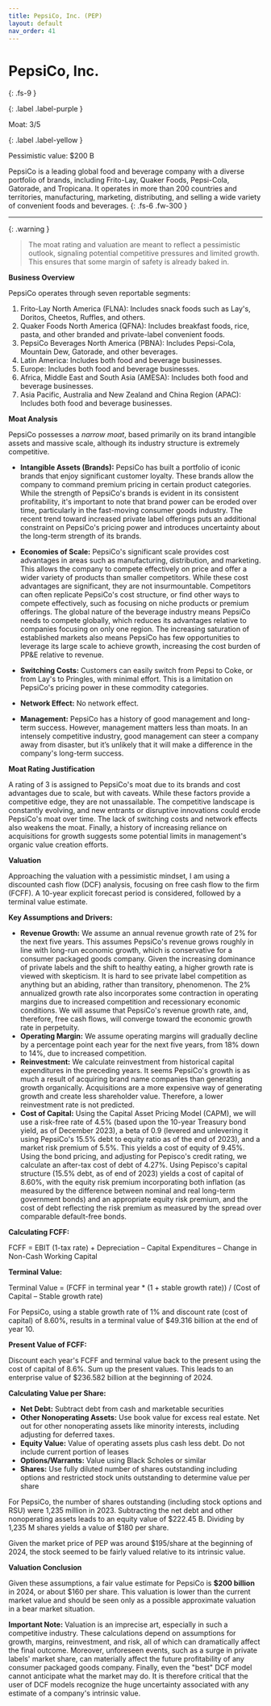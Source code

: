 ```yaml
---
title: PepsiCo, Inc. (PEP)
layout: default
nav_order: 41
---
```


# PepsiCo, Inc.
{: .fs-9 }

{: .label .label-purple }

Moat: 3/5

{: .label .label-yellow }

Pessimistic value: $200 B

PepsiCo is a leading global food and beverage company with a diverse portfolio of brands, including Frito-Lay, Quaker Foods, Pepsi-Cola, Gatorade, and Tropicana. It operates in more than 200 countries and territories, manufacturing, marketing, distributing, and selling a wide variety of convenient foods and beverages.
{: .fs-6 .fw-300 }

---

{: .warning } 
>The moat rating and valuation are meant to reflect a pessimistic outlook, signaling potential competitive pressures and limited growth. This ensures that some margin of safety is already baked in.

**Business Overview**

PepsiCo operates through seven reportable segments:

1.  Frito-Lay North America (FLNA): Includes snack foods such as Lay's, Doritos, Cheetos, Ruffles, and others.
2.  Quaker Foods North America (QFNA): Includes breakfast foods, rice, pasta, and other branded and private-label convenient foods.
3.  PepsiCo Beverages North America (PBNA): Includes Pepsi-Cola, Mountain Dew, Gatorade, and other beverages.
4.  Latin America: Includes both food and beverage businesses.
5.  Europe: Includes both food and beverage businesses.
6.  Africa, Middle East and South Asia (AMESA): Includes both food and beverage businesses.
7.  Asia Pacific, Australia and New Zealand and China Region (APAC): Includes both food and beverage businesses.

**Moat Analysis**

PepsiCo possesses a *narrow moat*, based primarily on its brand intangible assets and massive scale, although its industry structure is extremely competitive.

* **Intangible Assets (Brands):** PepsiCo has built a portfolio of iconic brands that enjoy significant customer loyalty. These brands allow the company to command premium pricing in certain product categories. While the strength of PepsiCo's brands is evident in its consistent profitability, it's important to note that brand power can be eroded over time, particularly in the fast-moving consumer goods industry.  The recent trend toward increased private label offerings puts an additional constraint on PepsiCo's pricing power and introduces uncertainty about the long-term strength of its brands.

* **Economies of Scale:** PepsiCo's significant scale provides cost advantages in areas such as manufacturing, distribution, and marketing. This allows the company to compete effectively on price and offer a wider variety of products than smaller competitors. While these cost advantages are significant, they are not insurmountable. Competitors can often replicate PepsiCo's cost structure, or find other ways to compete effectively, such as focusing on niche products or premium offerings. The global nature of the beverage industry means PepsiCo needs to compete globally, which reduces its advantages relative to companies focusing on only one region. The increasing saturation of established markets also means PepsiCo has few opportunities to leverage its large scale to achieve growth, increasing the cost burden of PP&E relative to revenue.

* **Switching Costs:** Customers can easily switch from Pepsi to Coke, or from Lay's to Pringles, with minimal effort. This is a limitation on PepsiCo's pricing power in these commodity categories.

* **Network Effect:** No network effect.

* **Management:** PepsiCo has a history of good management and long-term success.  However, management matters less than moats. In an intensely competitive industry, good management can steer a company away from disaster, but it’s unlikely that it will make a difference in the company's long-term success. 

**Moat Rating Justification**

A rating of 3 is assigned to PepsiCo's moat due to its brands and cost advantages due to scale,  but with caveats. While these factors provide a competitive edge, they are not unassailable. The competitive landscape is constantly evolving, and new entrants or disruptive innovations could erode PepsiCo's moat over time.  The lack of switching costs and network effects also weakens the moat. Finally, a history of increasing reliance on acquisitions for growth suggests some potential limits in management's organic value creation efforts.

**Valuation**

Approaching the valuation with a pessimistic mindset, I am using a discounted cash flow (DCF) analysis, focusing on free cash flow to the firm (FCFF).  A 10-year explicit forecast period is considered, followed by a terminal value estimate.

**Key Assumptions and Drivers:**

* **Revenue Growth:** We assume an annual revenue growth rate of 2% for the next five years. This assumes PepsiCo's revenue grows roughly in line with long-run economic growth, which is conservative for a consumer packaged goods company.  Given the increasing dominance of private labels and the shift to healthy eating, a higher growth rate is viewed with skepticism.  It is hard to see private label competition as anything but an abiding, rather than transitory, phenomenon. The 2% annualized growth rate also incorporates some contraction in operating margins due to increased competition and recessionary economic conditions.  We will assume that PepsiCo's revenue growth rate, and, therefore, free cash flows, will converge toward the economic growth rate in perpetuity.
* **Operating Margin:** We assume operating margins will gradually decline by a percentage point each year for the next five years, from 18% down to 14%, due to increased competition. 
* **Reinvestment:** We calculate reinvestment from historical capital expenditures in the preceding years. It seems PepsiCo's growth is as much a result of acquiring brand name companies than generating growth organically. Acquisitions are a more expensive way of generating growth and create less shareholder value. Therefore, a lower reinvestment rate is not predicted.
* **Cost of Capital:** Using the Capital Asset Pricing Model (CAPM), we will use a risk-free rate of 4.5% (based upon the 10-year Treasury bond yield, as of December 2023), a beta of 0.9 (levered and unlevering it using PepsiCo's 15.5% debt to equity ratio as of the end of 2023), and a market risk premium of 5.5%. This yields a cost of equity of 9.45%. Using the bond pricing, and adjusting for Pepisco's credit rating, we calculate an after-tax cost of debt of 4.27%. Using Pepisco's capital structure (15.5% debt, as of end of 2023) yields a cost of capital of 8.60%, with the equity risk premium incorporating both inflation (as measured by the difference between nominal and real long-term government bonds) and an appropriate equity risk premium, and the cost of debt reflecting the risk premium as measured by the spread over comparable default-free bonds.


**Calculating FCFF:**

FCFF = EBIT (1-tax rate) + Depreciation – Capital Expenditures – Change in Non-Cash Working Capital

**Terminal Value:**

Terminal Value = (FCFF in terminal year * (1 + stable growth rate)) / (Cost of Capital – Stable growth rate)

For PepsiCo, using a stable growth rate of 1% and discount rate (cost of capital) of 8.60%, results in a terminal value of \$49.316 billion at the end of year 10.


**Present Value of FCFF:**

Discount each year's FCFF and terminal value back to the present using the cost of capital of 8.6%.  Sum up the present values. This leads to an enterprise value of \$236.582 billion at the beginning of 2024.

**Calculating Value per Share:**

* **Net Debt:** Subtract debt from cash and marketable securities
* **Other Nonoperating Assets:**  Use book value for excess real estate. Net out for other nonoperating assets like minority interests, including adjusting for deferred taxes. 
* **Equity Value:** Value of operating assets plus cash less debt.  Do not include current portion of leases
* **Options/Warrants:** Value using Black Scholes or similar
* **Shares:** Use fully diluted number of shares outstanding including options and restricted stock units outstanding to determine value per share

For PepsiCo, the number of shares outstanding (including stock options and RSU) were 1,235 million in 2023.  Subtracting the net debt and other nonoperating assets leads to an equity value of  \$222.45 B.  Dividing by 1,235 M shares yields a value of $180 per share.

Given the market price of PEP was around $195/share at the beginning of 2024, the stock seemed to be fairly valued relative to its intrinsic value.

**Valuation Conclusion**

Given these assumptions, a fair value estimate for PepsiCo is **$200 billion** in 2024, or about $160 per share. This valuation is lower than the current market value and should be seen only as a possible approximate valuation in a bear market situation.

**Important Note:** Valuation is an imprecise art, especially in such a competitive industry.  These calculations depend on assumptions for growth, margins, reinvestment, and risk, all of which can dramatically affect the final outcome.  Moreover, unforeseen events, such as a surge in private labels' market share, can materially affect the future profitability of any consumer packaged goods company.  Finally, even the "best" DCF model cannot anticipate what the market may do. It is therefore critical that the user of DCF models recognize the huge uncertainty associated with any estimate of a company's intrinsic value.